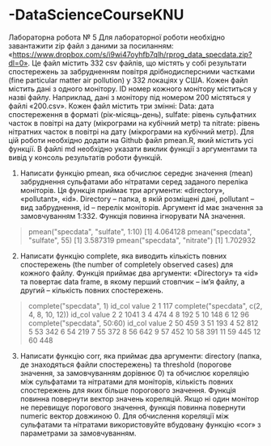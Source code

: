 # -DataScienceCourseKNU

Лабораторна робота № 5
Для лабораторної роботи необхідно завантажити zip файл з даними за
посиланням:
«https://www.dropbox.com/s/i9wi47oyhfb7qlh/rprog_data_specdata.zip?dl=0».
Це файл містить 332 csv файлів, що містять у собі результати спостережень за
забрудненням повітря дрібнодисперсними частками (fine particular matter air
pollution) у 332 локаціях у США. Кожен файл містить дані з одного монітору. ID
номер кожного монітору міститься у назві файлу. Наприклад, дані з монітору
під номером 200 містяться у файлі «200.csv». Кожен файл містить три змінні:
Data: дата спостереження в форматі (рік-місяць-день), sulfate: рівень
сульфатних часток в повітрі на дату (мікрограми на кубічний метр) та nitrate:
рівень нітратних часток в повітрі на дату (мікрограми на кубічний метр). Для цій
роботи необхідно додати на Github файл pmean.R, який містить усі функції. В
файлі md необхідно указати виклик функції з аргументами та вивід у консоль
результатів роботи функцій.
1. Написати функцію pmean, яка обчислює середнє значення (mean)
забруднення сульфатами або нітратами серед заданого переліка
моніторів. Ця функція приймає три аргументи: «directory», «pollutant»,
«id». Directory – папка, в якій розміщені дані, pollutant – вид забруднення,
id – перелік моніторів. Аргумент id має значення за замовчуванням 1:332.
Функція повинна ігнорувати NA значення. 

> pmean("specdata", "sulfate", 1:10)
[1] 4.064128
> pmean("specdata", "sulfate", 55)
[1] 3.587319
> pmean("specdata", "nitrate")
[1] 1.702932

2. Написати функцію complete, яка виводить кількість повних спостережень
(the number of completely observed cases) для кожного файлу. Функція
приймає два аргументи: «Directory» та «id» та повертає data frame, в
якому перший стовпчик – ім’я файлу, а другий – кількість повних
спостережень. 

> complete("specdata", 1)
  id_col value
2      1   117
> complete("specdata", c(2, 4, 8, 10, 12))
  id_col value
2      2  1041
3      4   474
4      8   192
5     10   148
6     12    96
> complete("specdata", 50:60)
   id_col value
2      50   459
3      51   193
4      52   812
5      53   342
6      54   219
7      55   372
8      56   642
9      57   452
10     58   391
11     59   445
12     60   448


3. Написати функцію corr, яка приймає два аргументи: directory (папка, де
знаходяться файли спостережень) та threshold (порогове значення, за
замовчуванням дорівнює 0) та обчислює кореляцію між сульфатами та
нітратами для моніторів, кількість повних спостережень для яких більше
порогового значення. Функція повинна повернути вектор значень
кореляцій. Якщо ні один монітор не перевищує порогового значення,
функція повинна повернути numeric вектор довжиною 0. Для обчислення
кореляції між сульфатами та нітратами використовуйте вбудовану функцію 
«cor» з параметрами за замовчуванням.





